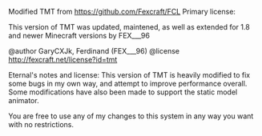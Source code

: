 Modified TMT from https://github.com/Fexcraft/FCL
Primary license:

This version of TMT was updated, maintened, as well as extended for 1.8 and newer Minecraft versions by FEX___96

 @author GaryCXJk, Ferdinand (FEX___96)
 @license http://fexcraft.net/license?id=tmt


 Eternal's notes and license:
 This version of TMT is heavily modified to fix some bugs in my own way, and attempt to improve performance overall.
 Some modifications have also been made to support the static model animator.

 You are free to use any of my changes to this system in any way you want with no restrictions.